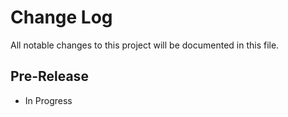 # Change Log
All notable changes to this project will be documented in this file.

Pre-Release
--------------------------
* In Progress